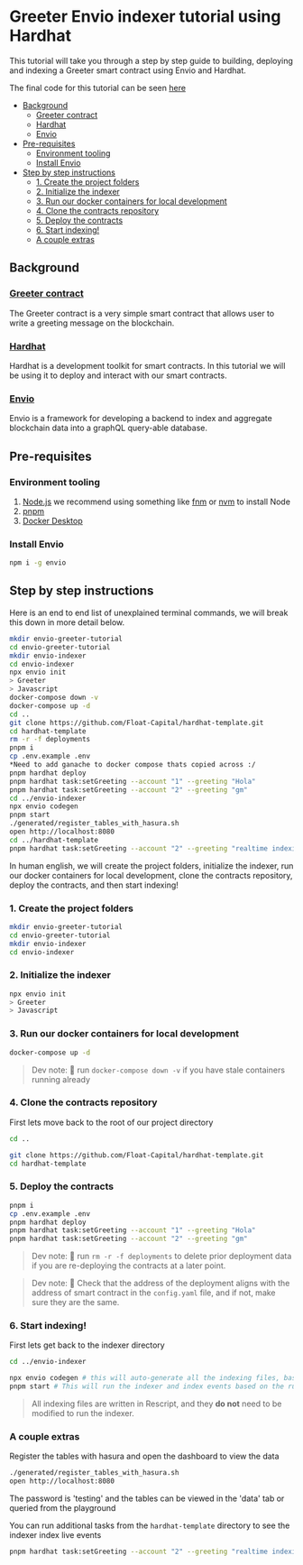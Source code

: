 # Greeter Envio indexer tutorial using Hardhat

This tutorial will take you through a step by step guide to building, deploying and indexing a Greeter smart contract using Envio and Hardhat. 

The final code for this tutorial can be seen [here](https://github.com/Float-Capital/envio-greeter-tutorial/)


<!-- TOC start (generated with https://github.com/derlin/bitdowntoc) -->

- [Background](#background)
  * [Greeter contract](#greeter-contract)
  * [Hardhat](#hardhat)
  * [Envio](#envio)
- [Pre-requisites](#pre-requisites)
  * [Environment tooling](#environment-tooling)
  * [Install Envio](#install-envio)
- [Step by step instructions](#step-by-step-instructions)
  * [1. Create the project folders](#1-create-the-project-folders)
  * [2. Initialize the indexer](#2-initialize-the-indexer)
  * [3. Run our docker containers for local development](#3-run-our-docker-containers-for-local-development)
  * [4. Clone the contracts repository](#4-clone-the-contracts-repository)
  * [5. Deploy the contracts](#5-deploy-the-contracts)
  * [6. Start indexing!](#6-start-indexing)
  * [A couple extras](#a-couple-extras)

<!-- TOC end -->

## Background

### [Greeter contract](https://github.com/Float-Capital/hardhat-template)

The Greeter contract is a very simple smart contract that allows user to write a greeting message on the blockchain.

### [Hardhat](https://hardhat.org/)

Hardhat is a development toolkit for smart contracts. In this tutorial we will be using it to deploy and interact with our smart contracts.

### [Envio](https://envio.dev)

Envio is a framework for developing a backend to index and aggregate blockchain data into a graphQL query-able database. 

## Pre-requisites

### Environment tooling

1. [<ins>Node.js</ins>](https://nodejs.org/en/download/current) we recommend using something like [fnm](https://github.com/Schniz/fnm) or [nvm](https://github.com/nvm-sh/nvm) to install Node
1. [<ins>pnpm</ins>](https://pnpm.io/installation)
1. [<ins>Docker Desktop</ins>](https://www.docker.com/products/docker-desktop/)

### Install Envio
```bash
npm i -g envio
```

## Step by step instructions

Here is an end to end list of unexplained terminal commands, we will break this down in more detail below.

```bash
mkdir envio-greeter-tutorial
cd envio-greeter-tutorial
mkdir envio-indexer
cd envio-indexer
npx envio init
> Greeter
> Javascript
docker-compose down -v
docker-compose up -d
cd ..
git clone https://github.com/Float-Capital/hardhat-template.git
cd hardhat-template
rm -r -f deployments
pnpm i
cp .env.example .env
*Need to add ganache to docker compose thats copied across :/
pnpm hardhat deploy
pnpm hardhat task:setGreeting --account "1" --greeting "Hola"
pnpm hardhat task:setGreeting --account "2" --greeting "gm"
cd ../envio-indexer
npx envio codegen
pnpm start
./generated/register_tables_with_hasura.sh
open http://localhost:8080
cd ../hardhat-template
pnpm hardhat task:setGreeting --account "2" --greeting "realtime indexing"
```

In human english, we will create the project folders, initialize the indexer, run our docker containers for local development, clone the contracts repository, deploy the contracts, and then start indexing!

### 1. Create the project folders

```bash
mkdir envio-greeter-tutorial
cd envio-greeter-tutorial
mkdir envio-indexer
cd envio-indexer
```

### 2. Initialize the indexer

```bash
npx envio init
> Greeter
> Javascript
```

### 3. Run our docker containers for local development

```bash
docker-compose up -d
```

> Dev note: 📢 run `docker-compose down -v` if you have stale containers running already

### 4. Clone the contracts repository

First lets move back to the root of our project directory
```bash
cd ..
```

```bash
git clone https://github.com/Float-Capital/hardhat-template.git
cd hardhat-template
```

### 5. Deploy the contracts

```bash 
pnpm i
cp .env.example .env
pnpm hardhat deploy
pnpm hardhat task:setGreeting --account "1" --greeting "Hola"
pnpm hardhat task:setGreeting --account "2" --greeting "gm"
```

> Dev note: 📢 run `rm -r -f deployments` to delete prior deployment data if you are re-deploying the contracts at a later point.

> Dev note: 📢 Check that the address of the deployment aligns with the address of smart contract in the `config.yaml` file, and if not, make sure they are the same.

### 6. Start indexing!

First lets get back to the indexer directory
```bash
cd ../envio-indexer
```

```bash
npx envio codegen # this will auto-generate all the indexing files, based on the setup files (config.yaml, schema.graphql).
pnpm start # This will run the indexer and index events based on the rules set in the src/EventHandler file
```

> All indexing files are written in Rescript, and they **do not** need to be modified to run the indexer.

### A couple extras

Register the tables with hasura and open the dashboard to view the data
```bash
./generated/register_tables_with_hasura.sh
open http://localhost:8080
```

The password is 'testing' and the tables can be viewed in the 'data' tab or queried from the playground


You can run additional tasks from the `hardhat-template` directory to see the indexer index live events
```bash
pnpm hardhat task:setGreeting --account "2" --greeting "realtime indexing"
```
